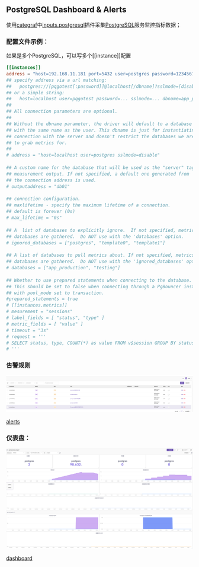 ## PostgreSQL Dashboard & Alerts

使用[categraf](https://github.com/flashcatcloud/categraf)中[inputs.postgresql](https://github.com/flashcatcloud/categraf/tree/main/inputs/postgresql)插件采集[PostgreSQL](https://www.postgresql.org/)服务监控指标数据；

### 配置文件示例：

如果是多个PostgreSQL，可以写多个[[instance]]配置

```toml
[[instances]]
address = "host=192.168.11.181 port=5432 user=postgres password=123456789 sslmode=disable"
## specify address via a url matching:
##   postgres://[pqgotest[:password]]@localhost[/dbname]?sslmode=[disable|verify-ca|verify-full]
## or a simple string:
##   host=localhost user=pqgotest password=... sslmode=... dbname=app_production
##
## All connection parameters are optional.
##
## Without the dbname parameter, the driver will default to a database
## with the same name as the user. This dbname is just for instantiating a
## connection with the server and doesn't restrict the databases we are trying
## to grab metrics for.
##
# address = "host=localhost user=postgres sslmode=disable"

## A custom name for the database that will be used as the "server" tag in the
## measurement output. If not specified, a default one generated from
## the connection address is used.
# outputaddress = "db01"

## connection configuration.
## maxlifetime - specify the maximum lifetime of a connection.
## default is forever (0s)
# max_lifetime = "0s"

## A  list of databases to explicitly ignore.  If not specified, metrics for all
## databases are gathered.  Do NOT use with the 'databases' option.
# ignored_databases = ["postgres", "template0", "template1"]

## A list of databases to pull metrics about. If not specified, metrics for all
## databases are gathered.  Do NOT use with the 'ignored_databases' option.
# databases = ["app_production", "testing"]

## Whether to use prepared statements when connecting to the database.
## This should be set to false when connecting through a PgBouncer instance
## with pool_mode set to transaction.
#prepared_statements = true
# [[instances.metrics]]
# mesurement = "sessions"
# label_fields = [ "status", "type" ]
# metric_fields = [ "value" ]
# timeout = "3s"
# request = '''
# SELECT status, type, COUNT(*) as value FROM v$session GROUP BY status, type
# '''
```

### 告警规则

![alert](./alerts.png)

[alerts](../alerts/postgresql_by_categraf.json)

### 仪表盘：

![dashboard](./postgresql.png)

[dashboard](../dashboards/postgresql_by_categraf.json)